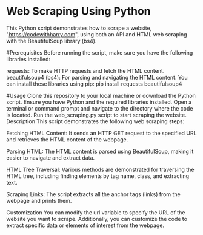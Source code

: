 # Web Scraping Using Python
This Python script demonstrates how to scrape a website, "https://codewithharry.com", using both an API and HTML web scraping with the BeautifulSoup library (bs4).

#Prerequisites
Before running the script, make sure you have the following libraries installed:

requests: To make HTTP requests and fetch the HTML content.
beautifulsoup4 (bs4): For parsing and navigating the HTML content.
You can install these libraries using pip:
pip install requests beautifulsoup4

#Usage
Clone this repository to your local machine or download the Python script.
Ensure you have Python and the required libraries installed.
Open a terminal or command prompt and navigate to the directory where the code is located.
Run the web_scraping.py script to start scraping the website.
Description
This script demonstrates the following web scraping steps:

Fetching HTML Content: It sends an HTTP GET request to the specified URL and retrieves the HTML content of the webpage.

Parsing HTML: The HTML content is parsed using BeautifulSoup, making it easier to navigate and extract data.

HTML Tree Traversal: Various methods are demonstrated for traversing the HTML tree, including finding elements by tag name, class, and extracting text.

Scraping Links: The script extracts all the anchor tags (links) from the webpage and prints them.

Customization
You can modify the url variable to specify the URL of the website you want to scrape. 
Additionally, you can customize the code to extract specific data or elements of interest from the webpage.
